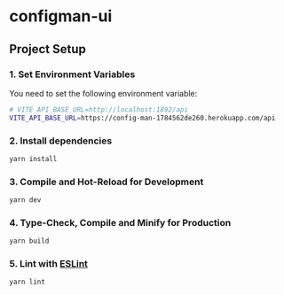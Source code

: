 # configman-ui



## Project Setup

### 1. Set Environment Variables

You need to set the following environment variable:

```bash
# VITE_API_BASE_URL=http://localhost:1892/api
VITE_API_BASE_URL=https://config-man-1784562de260.herokuapp.com/api
```

### 2. Install dependencies

```sh
yarn install
```

### 3. Compile and Hot-Reload for Development

```sh
yarn dev
```

### 4. Type-Check, Compile and Minify for Production

```sh
yarn build
```

### 5. Lint with [ESLint](https://eslint.org/)

```sh
yarn lint
```
